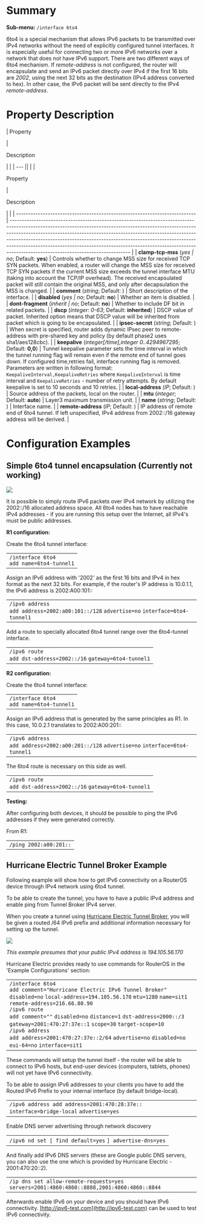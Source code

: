 # Summary

**Sub-menu:** `/interface 6to4`

6to4 is a special mechanism that allows IPv6 packets to be transmitted over IPv4 networks without the need of explicitly configured tunnel interfaces. It is especially useful for connecting two or more IPv6 networks over a network that does not have IPv6 support. There are two different ways of 6to4 mechanism. If _remote-address_ is not configured, the router will encapsulate and send an IPv6 packet directly over IPv4 if the first 16 bits are _2002_, using the next 32 bits as the destination (IPv4 address converted to hex). In other case, the IPv6 packet will be sent directly to the IPv4 _remote-address_.

# Property Description

| 
Property

 | 

Description

|     |
| --- ||
|     |

Property

 | 

Description

|                                                                            |
| -------------------------------------------------------------------------- | ------------------------------------------------------------------------------------------------------------------------------------------------------------------------------------------------------------------------------------------------------------------------------------------------------------------------------------------------------------------------------------------------------------------------------------------------------- |
| **clamp-tcp-mss** (_yes                                                    | no_; Default: **yes**)                                                                                                                                                                                                                                                                                                                                                                                                                                  | Controls whether to change MSS size for received TCP SYN packets. When enabled, a router will change the MSS size for received TCP SYN packets if the current MSS size exceeds the tunnel interface MTU (taking into account the TCP/IP overhead). The received encapsulated packet will still contain the original MSS, and only after decapsulation the MSS is changed. |
| **comment** (_string_; Default: )                                          | Short description of the interface.                                                                                                                                                                                                                                                                                                                                                                                                                     |
| **disabled** (_yes                                                         | no_; Default: **no**)                                                                                                                                                                                                                                                                                                                                                                                                                                   | Whether an item is disabled.                                                                                                                                                                                                                                                                                                                                              |
| **dont-fragment** (_inherit                                                | no_; Default: **no**)                                                                                                                                                                                                                                                                                                                                                                                                                                   | Whether to include DF bit in related packets.                                                                                                                                                                                                                                                                                                                             |
| **dscp** (_integer: 0-63_; Default: **inherited**)                         | DSCP value of packet. Inherited option means that DSCP value will be inherited from packet which is going to be encapsulated.                                                                                                                                                                                                                                                                                                                           |
| **ipsec-secret** (_string_; Default: )                                     | When secret is specified, router adds dynamic IPsec peer to remote-address with pre-shared key and policy (by default phase2 uses sha1/aes128cbc).                                                                                                                                                                                                                                                                                                      |
| **keepalive** (_integer\[/time\],integer 0..4294967295_; Default: **0,0**) | Tunnel keepalive parameter sets the time interval in which the tunnel running flag will remain even if the remote end of tunnel goes down. If configured time,retries fail, interface running flag is removed. Parameters are written in following format: `KeepaliveInterval,KeepaliveRetries` where `KeepaliveInterval` is time interval and `KeepaliveRetries` - number of retry attempts. By default keepalive is set to 10 seconds and 10 retries. |
| **local-address** (_IP_; Default: )                                        | Source address of the packets, local on the router.                                                                                                                                                                                                                                                                                                                                                                                                     |
| **mtu** (_integer_; Default: **auto**)                                     | Layer3 maximum transmission unit.                                                                                                                                                                                                                                                                                                                                                                                                                       |
| **name** (_string_; Default: )                                             | Interface name.                                                                                                                                                                                                                                                                                                                                                                                                                                         |
| **remote-address** (_IP_; Default: )                                       | IP address of remote end of 6to4 tunnel. If left unspecified, IPv4 address from 2002::/16 gateway address will be derived.                                                                                                                                                                                                                                                                                                                              |

# Configuration Examples

## Simple 6to4 tunnel encapsulation (Currently not working)

![](https://help.mikrotik.com/docs/download/attachments/135004174/6to4-tunnel.jpg?version=1&modificationDate=1656683221465&api=v2)

It is possible to simply route IPv6 packets over IPv4 network by utilizing the 2002::/16 allocated address space. All 6to4 nodes has to have reachable IPv4 addresses - if you are running this setup over the Internet, all IPv4's must be public addresses.

**R1 configuration:**

Create the 6to4 tunnel interface:

<table border="0" cellpadding="0" cellspacing="0"><tbody><tr><td class="code"><div class="container" title="Hint: double-click to select code"><div class="line number1 index0 alt2" data-bidi-marker="true"><code class="ros constants">/interface 6to4</code></div><div class="line number2 index1 alt1" data-bidi-marker="true"><code class="ros functions">add </code><code class="ros value">name</code><code class="ros plain">=6to4-tunnel1</code></div></div></td></tr></tbody></table>

Assign an IPv6 address with '2002' as the first 16 bits and IPv4 in hex format as the next 32 bits. For example, if the router's IP address is 10.0.1.1, the IPv6 address is 2002:A00:101::

<table border="0" cellpadding="0" cellspacing="0"><tbody><tr><td class="code"><div class="container" title="Hint: double-click to select code"><div class="line number1 index0 alt2" data-bidi-marker="true"><code class="ros constants">/ipv6 address</code></div><div class="line number2 index1 alt1" data-bidi-marker="true"><code class="ros functions">add </code><code class="ros value">address</code><code class="ros plain">=2002:a00:101::/128</code> <code class="ros value">advertise</code><code class="ros plain">=no</code> <code class="ros value">interface</code><code class="ros plain">=6to4-tunnel1</code></div></div></td></tr></tbody></table>

Add a route to specially allocated 6to4 tunnel range over the 6to4-tunnel interface.

<table border="0" cellpadding="0" cellspacing="0"><tbody><tr><td class="code"><div class="container" title="Hint: double-click to select code"><div class="line number1 index0 alt2" data-bidi-marker="true"><code class="ros constants">/ipv6 route</code></div><div class="line number2 index1 alt1" data-bidi-marker="true"><code class="ros functions">add </code><code class="ros value">dst-address</code><code class="ros plain">=2002::/16</code> <code class="ros value">gateway</code><code class="ros plain">=6to4-tunnel1</code></div></div></td></tr></tbody></table>

**R2 configuration:**

Create the 6to4 tunnel interface:

<table border="0" cellpadding="0" cellspacing="0"><tbody><tr><td class="code"><div class="container" title="Hint: double-click to select code"><div class="line number1 index0 alt2" data-bidi-marker="true"><code class="ros constants">/interface 6to4</code></div><div class="line number2 index1 alt1" data-bidi-marker="true"><code class="ros functions">add </code><code class="ros value">name</code><code class="ros plain">=6to4-tunnel1</code></div></div></td></tr></tbody></table>

Assign an IPv6 address that is generated by the same principles as R1. In this case, 10.0.2.1 translates to 2002:A00:201::

<table border="0" cellpadding="0" cellspacing="0"><tbody><tr><td class="code"><div class="container" title="Hint: double-click to select code"><div class="line number1 index0 alt2" data-bidi-marker="true"><code class="ros constants">/ipv6 address</code></div><div class="line number2 index1 alt1" data-bidi-marker="true"><code class="ros functions">add </code><code class="ros value">address</code><code class="ros plain">=2002:a00:201::/128</code> <code class="ros value">advertise</code><code class="ros plain">=no</code> <code class="ros value">interface</code><code class="ros plain">=6to4-tunnel1</code></div></div></td></tr></tbody></table>

The 6to4 route is necessary on this side as well.

<table border="0" cellpadding="0" cellspacing="0"><tbody><tr><td class="code"><div class="container" title="Hint: double-click to select code"><div class="line number1 index0 alt2" data-bidi-marker="true"><code class="ros constants">/ipv6 route</code></div><div class="line number2 index1 alt1" data-bidi-marker="true"><code class="ros functions">add </code><code class="ros value">dst-address</code><code class="ros plain">=2002::/16</code> <code class="ros value">gateway</code><code class="ros plain">=6to4-tunnel1</code></div></div></td></tr></tbody></table>

**Testing:**

After configuring both devices, it should be possible to ping the IPv6 addresses if they were generated correctly.

From R1:

<table border="0" cellpadding="0" cellspacing="0"><tbody><tr><td class="code"><div class="container" title="Hint: double-click to select code"><div class="line number1 index0 alt2" data-bidi-marker="true"><code class="ros constants">/</code><code class="ros functions">ping </code><code class="ros plain">2002</code><code class="ros constants">:a00:201::</code></div></div></td></tr></tbody></table>

## Hurricane Electric Tunnel Broker Example

Following example will show how to get IPv6 connectivity on a RouterOS device through IPv4 network using 6to4 tunnel.

To be able to create the tunnel, you have to have a public IPv4 address and enable ping from Tunnel Broker IPv4 server.

When you create a tunnel using [Hurricane Electric Tunnel Broker](https://tunnelbroker.net), you will be given a routed /64 IPv6 prefix and additional information necessary for setting up the tunnel.

_![](https://help.mikrotik.com/docs/download/attachments/135004174/TunnelBrokerIPv6.png?version=1&modificationDate=1656679624575&api=v2)_

_This example presumes that your public IPv4 address is 194.105.56.170_

Hurricane Electric provides ready to use commands for RouterOS in the 'Example Configurations' section:

<table border="0" cellpadding="0" cellspacing="0"><tbody><tr><td class="code"><div class="container" title="Hint: double-click to select code"><div class="line number1 index0 alt2" data-bidi-marker="true"><code class="ros constants">/interface 6to4</code></div><div class="line number2 index1 alt1" data-bidi-marker="true"><code class="ros functions">add </code><code class="ros value">comment</code><code class="ros plain">=</code><code class="ros string">"Hurricane Electric IPv6 Tunnel Broker"</code> <code class="ros value">disabled</code><code class="ros plain">=no</code> <code class="ros value">local-address</code><code class="ros plain">=194.105.56.170</code> <code class="ros value">mtu</code><code class="ros plain">=1280</code> <code class="ros value">name</code><code class="ros plain">=sit1</code> <code class="ros value">remote-address</code><code class="ros plain">=216.66.80.90</code></div><div class="line number3 index2 alt2" data-bidi-marker="true"><code class="ros constants">/ipv6 route</code></div><div class="line number4 index3 alt1" data-bidi-marker="true"><code class="ros functions">add </code><code class="ros value">comment</code><code class="ros plain">=</code><code class="ros string">""</code> <code class="ros value">disabled</code><code class="ros plain">=no</code> <code class="ros value">distance</code><code class="ros plain">=1</code> <code class="ros value">dst-address</code><code class="ros plain">=2000::/3</code> <code class="ros value">gateway</code><code class="ros plain">=2001:470:27:37e::1</code> <code class="ros value">scope</code><code class="ros plain">=30</code> <code class="ros value">target-scope</code><code class="ros plain">=10</code></div><div class="line number5 index4 alt2" data-bidi-marker="true"><code class="ros constants">/ipv6 address</code></div><div class="line number6 index5 alt1" data-bidi-marker="true"><code class="ros functions">add </code><code class="ros value">address</code><code class="ros plain">=2001:470:27:37e::2/64</code> <code class="ros value">advertise</code><code class="ros plain">=no</code> <code class="ros value">disabled</code><code class="ros plain">=no</code> <code class="ros value">eui-64</code><code class="ros plain">=no</code> <code class="ros value">interface</code><code class="ros plain">=sit1</code></div></div></td></tr></tbody></table>

These commands will setup the tunnel itself - the router will be able to connect to IPv6 hosts, but end-user devices (computers, tablets, phones) will not yet have IPv6 connectivity.

To be able to assign IPv6 addresses to your clients you have to add the Routed IPv6 Prefix to your internal interface (by default bridge-local).

<table border="0" cellpadding="0" cellspacing="0"><tbody><tr><td class="code"><div class="container" title="Hint: double-click to select code"><div class="line number1 index0 alt2" data-bidi-marker="true"><code class="ros constants">/ipv6 address </code><code class="ros functions">add </code><code class="ros value">address</code><code class="ros plain">=2001:470:28:37e::</code> <code class="ros value">interface</code><code class="ros plain">=bridge-local</code> <code class="ros value">advertise</code><code class="ros plain">=yes</code></div></div></td></tr></tbody></table>

Enable DNS server advertising through network discovery

<table border="0" cellpadding="0" cellspacing="0"><tbody><tr><td class="code"><div class="container" title="Hint: double-click to select code"><div class="line number1 index0 alt2" data-bidi-marker="true"><code class="ros constants">/ipv6 nd </code><code class="ros functions">set </code><code class="ros plain">[ </code><code class="ros functions">find </code><code class="ros value">default</code><code class="ros plain">=yes</code> <code class="ros plain">] </code><code class="ros value">advertise-dns</code><code class="ros plain">=yes</code></div></div></td></tr></tbody></table>

And finally add IPv6 DNS servers (these are Google public DNS servers, you can also use the one which is provided by Hurricane Electric - 2001:470:20::2).

<table border="0" cellpadding="0" cellspacing="0"><tbody><tr><td class="code"><div class="container" title="Hint: double-click to select code"><div class="line number1 index0 alt2" data-bidi-marker="true"><code class="ros constants">/ip dns </code><code class="ros functions">set </code><code class="ros value">allow-remote-requests</code><code class="ros plain">=yes</code> <code class="ros value">servers</code><code class="ros plain">=2001:4860:4860::8888,2001:4860:4860::8844</code></div></div></td></tr></tbody></table>

Afterwards enable IPv6 on your device and you should have IPv6 connectivity. [http://ipv6-test.com](http://ipv6-test.com) can be used to test IPv6 connectivity.